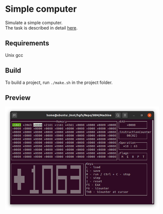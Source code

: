# Simple computer
Simulate a simple computer.<br/>
The task is described in detail [here](./Coursework%20Report%20without%20code.docx).
## Requirements
Unix
gcc
## Build
To build a project, run `./make.sh` in the project folder.
## Preview
<img src="output.png" width="500" />
